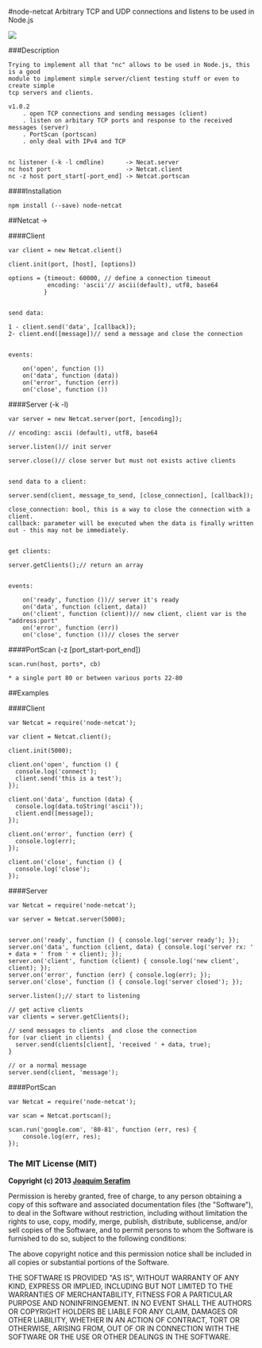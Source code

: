 #node-netcat
	Arbitrary TCP and UDP connections and listens to be used in Node.js


<a href="https://nodei.co/npm/node-netcat/"><img src="https://nodei.co/npm/node-netcat.png"></a>


###Description	
	
	Trying to implement all that "nc" allows to be used in Node.js, this is a good 
	module to implement simple server/client testing stuff or even to create simple
	tcp servers and clients.
		
	v1.0.2
		. open TCP connections and sending messages (client)
		. listen on arbitary TCP ports and response to the received messages (server)
		. PortScan (portscan)
		. only deal with IPv4 and TCP
	
	
	nc listener (-k -l cmdline)      -> Necat.server
	nc host port                     -> Netcat.client
	nc -z host port_start[-port_end] -> Netcat.portscan


####Installation

	npm install (--save) node-netcat


##Netcat -> 

####Client

	var client = new Netcat.client()
	
	client.init(port, [host], [options])
	
	options = {timeout: 60000, // define a connection timeout
	           encoding: 'ascii'// ascii(default), utf8, base64
	          }
	
	
	send data:
	
	1 - client.send('data', [callback]);
	2- client.end([message])// send a message and close the connection


	events:
	
		on('open', function ())
		on('data', function (data))
		on('error', function (err))
		on('close', function ())
			
			
####Server (-k -l)

	var server = new Netcat.server(port, [encoding]);
	
	// encoding: ascii (default), utf8, base64
			
	server.listen()// init server
	
	server.close()// close server but must not exists active clients
	
	
	send data to a client:
		
	server.send(client, message_to_send, [close_connection], [callback]);
	
	close_connection: bool, this is a way to close the connection with a client.
	callback: parameter will be executed when the data is finally written out - this may not be immediately.
	
	
	get clients:
	
	server.getClients();// return an array
	
	
	events: 
	
		on('ready', function ())// server it's ready
		on('data', function (client, data))
		on('client', function (client))// new client, client var is the "address:port"
		on('error', function (err))
		on('close', function ())// closes the server
			
####PortScan (-z [port_start-port_end])
	
	scan.run(host, ports*, cb)
	
	* a single port 80 or between various ports 22-80

##Examples

####Client

	var Netcat = require('node-netcat');
	
	var client = Netcat.client();
	
	client.init(5000);
	
	client.on('open', function () {
	  console.log('connect');
	  client.send('this is a test');
	});
	
	client.on('data', function (data) {
	  console.log(data.toString('ascii'));
	  client.end([message]);
	});
	
	client.on('error', function (err) {
	  console.log(err);
	});
	
	client.on('close', function () {
	  console.log('close');
	});

####Server

	var Netcat = require('node-netcat');
	
	var server = Netcat.server(5000);
	
	
	server.on('ready', function () { console.log('server ready'); });
	server.on('data', function (client, data) { console.log('server rx: ' + data + ' from ' + client); });
	server.on('client', function (client) { console.log('new client', client); });
	server.on('error', function (err) { console.log(err); });
	server.on('close', function () { console.log('server closed'); });

	server.listen();// start to listening
		
	// get active clients
	var clients = server.getClients();
	
	// send messages to clients	 and close the connection
	for (var client in clients) {
      server.send(clients[client], 'received ' + data, true);
    }

	// or a normal message	
	server.send(client, 'message');
	


####PortScan

	var Netcat = require('node-netcat');

	var scan = Netcat.portscan();
	
	scan.run('google.com', '80-81', function (err, res) {
		console.log(err, res);	
	});
	
	
	


	

### The MIT License (MIT)

**Copyright (c) 2013 [Joaquim Serafim](http://joaquimserafim.pt)**

Permission is hereby granted, free of charge, to any person obtaining a copy
of this software and associated documentation files (the "Software"), to deal
in the Software without restriction, including without limitation the rights
to use, copy, modify, merge, publish, distribute, sublicense, and/or sell
copies of the Software, and to permit persons to whom the Software is
furnished to do so, subject to the following conditions:

The above copyright notice and this permission notice shall be included in
all copies or substantial portions of the Software.

THE SOFTWARE IS PROVIDED "AS IS", WITHOUT WARRANTY OF ANY KIND, EXPRESS OR
IMPLIED, INCLUDING BUT NOT LIMITED TO THE WARRANTIES OF MERCHANTABILITY,
FITNESS FOR A PARTICULAR PURPOSE AND NONINFRINGEMENT. IN NO EVENT SHALL THE
AUTHORS OR COPYRIGHT HOLDERS BE LIABLE FOR ANY CLAIM, DAMAGES OR OTHER
LIABILITY, WHETHER IN AN ACTION OF CONTRACT, TORT OR OTHERWISE, ARISING FROM,
OUT OF OR IN CONNECTION WITH THE SOFTWARE OR THE USE OR OTHER DEALINGS IN
THE SOFTWARE.


